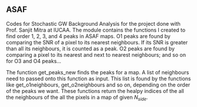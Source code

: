 ## ASAF
Codes for Stochastic GW Background Analysis for the project done with Prof. Sanjit Mitra at IUCAA.
The module contains the functions I created to find order 1, 2, 3, and 4 peaks in ASAF maps.
O1 peaks are found by comparing the SNR of a pixel to its nearest neighbours. If its SNR is greater than all its neighbours, it is counted as a peak. O2 peaks are found by comparing a pixel to its nearest and next to nearest neighbours; and so on for O3 and O4 peaks...

The function get_peaks_new finds the peaks for a map. A list of neighbours need to passed onto this function as input. This list is found by the functions like get_o1neighbours, get_o2neighbours and so on, depending on the order of the peaks we want. These functions return the healpy indices of the all the neighbours of the all the pixels in a map of given $N_{side}$.
